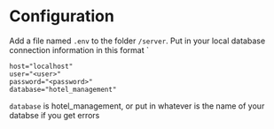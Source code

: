 # Configuration

Add a file named `.env` to the folder `/server`. Put in your local database connection information in this format `

```env
host="localhost"
user="<user>"
password="<password>"
database="hotel_management"
```

`database` is hotel_management, or put in whatever is the name of your databse if you get errors
